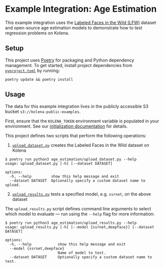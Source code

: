# Example Integration: Age Estimation

This example integration uses the [Labeled Faces in the Wild (LFW)](http://vis-www.cs.umass.edu/lfw/) dataset and
open-source age estimation models to demonstrate how to test regression problems on Kolena.

## Setup

This project uses [Poetry](https://python-poetry.org/) for packaging and Python dependency management. To get started,
install project dependencies from [`pyproject.toml`](./pyproject.toml) by running:

```shell
poetry update && poetry install
```

## Usage

The data for this example integration lives in the publicly accessible S3 bucket `s3://kolena-public-examples`.

First, ensure that the `KOLENA_TOKEN` environment variable is populated in your environment. See our
[initialization documentation](https://docs.kolena.io/installing-kolena/#initialization) for details.

This project defines two scripts that perform the following operations:

1. [`upload_dataset.py`](age_estimation/upload_dataset.py) creates the Labeled Faces in the Wild dataset on Kolena

```shell
$ poetry run python3 age_estimation/upload_dataset.py --help
usage: upload_dataset.py [-h] [--dataset DATASET]

options:
  -h, --help         show this help message and exit
  --dataset DATASET  Optionally specify a custom dataset name to upload.
```


2. [`upload_results.py`](age_estimation/upload_results.py) tests a specified model, e.g. `ssrnet`, on the above dataset

The `upload_results.py` script defines command line arguments to select which model to evaluate — run using the
`--help` flag for more information:

```shell
$ poetry run python3 age_estimation/upload_results.py --help
usage: upload_results.py [-h] [--model {ssrnet,deepface}] [--dataset DATASET]

options:
  -h, --help            show this help message and exit
  --model {ssrnet,deepface}
                        Name of model to test.
  --dataset DATASET     Optionally specify a custom dataset name to test.
```
